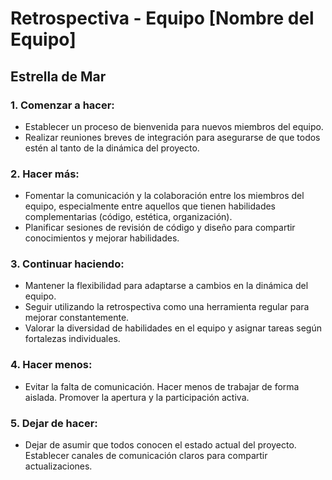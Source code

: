 # Retrospectiva - Equipo [Nombre del Equipo]

## Estrella de Mar

### 1. Comenzar a hacer:
   - Establecer un proceso de bienvenida para nuevos miembros del equipo.
   - Realizar reuniones breves de integración para asegurarse de que todos estén al tanto de la dinámica del proyecto.

### 2. Hacer más:
   - Fomentar la comunicación y la colaboración entre los miembros del equipo, especialmente entre aquellos que tienen habilidades complementarias (código, estética, organización).
   - Planificar sesiones de revisión de código y diseño para compartir conocimientos y mejorar habilidades.

### 3. Continuar haciendo:
   - Mantener la flexibilidad para adaptarse a cambios en la dinámica del equipo.
   - Seguir utilizando la retrospectiva como una herramienta regular para mejorar constantemente.
   - Valorar la diversidad de habilidades en el equipo y asignar tareas según fortalezas individuales.

### 4. Hacer menos:
   - Evitar la falta de comunicación. Hacer menos de trabajar de forma aislada. Promover la apertura y la participación activa.

### 5. Dejar de hacer:
   - Dejar de asumir que todos conocen el estado actual del proyecto. Establecer canales de comunicación claros para compartir actualizaciones.